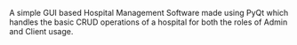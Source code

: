 A simple GUI based Hospital Management Software made using PyQt which handles the basic CRUD operations of a hospital for both the roles of Admin and Client usage.